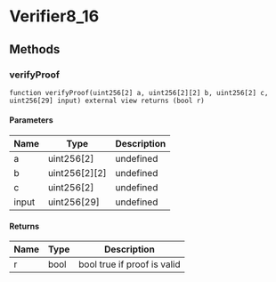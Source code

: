 # Verifier8_16









## Methods

### verifyProof

```solidity
function verifyProof(uint256[2] a, uint256[2][2] b, uint256[2] c, uint256[29] input) external view returns (bool r)
```





#### Parameters

| Name | Type | Description |
|---|---|---|
| a | uint256[2] | undefined
| b | uint256[2][2] | undefined
| c | uint256[2] | undefined
| input | uint256[29] | undefined

#### Returns

| Name | Type | Description |
|---|---|---|
| r | bool |  bool true if proof is valid




